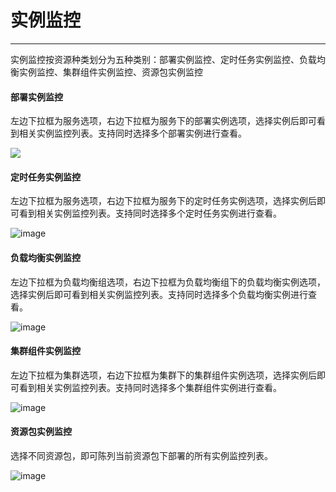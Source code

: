 # 实例监控


---

实例监控按资源种类划分为五种类别：部署实例监控、定时任务实例监控、负载均衡实例监控、集群组件实例监控、资源包实例监控
#### 部署实例监控

左边下拉框为服务选项，右边下拉框为服务下的部署实例选项，选择实例后即可看到相关实例监控列表。支持同时选择多个部署实例进行查看。

![](http://domeos-pics.bjcnc.scs.sohucs.com/部署实例监控20210409.png)

#### 定时任务实例监控

左边下拉框为服务选项，右边下拉框为服务下的定时任务实例选项，选择实例后即可看到相关实例监控列表。支持同时选择多个定时任务实例进行查看。

![image](http://domeos-pics.bjcnc.scs.sohucs.com/定时任务实例监控20210409.png)

#### 负载均衡实例监控

左边下拉框为负载均衡组选项，右边下拉框为负载均衡组下的负载均衡实例选项，选择实例后即可看到相关实例监控列表。支持同时选择多个负载均衡实例进行查看。

![image](http://domeos-pics.bjcnc.scs.sohucs.com/负载均衡实例监控20210409.png)

#### 集群组件实例监控

左边下拉框为集群选项，右边下拉框为集群下的集群组件实例选项，选择实例后即可看到相关实例监控列表。支持同时选择多个集群组件实例进行查看。

![image](http://domeos-pics.bjcnc.scs.sohucs.com/集群组件实例监控20210409.png)

#### 资源包实例监控

选择不同资源包，即可陈列当前资源包下部署的所有实例监控列表。

![image](http://domeos-pics.bjcnc.scs.sohucs.com/资源包实例监控20210409.png)

